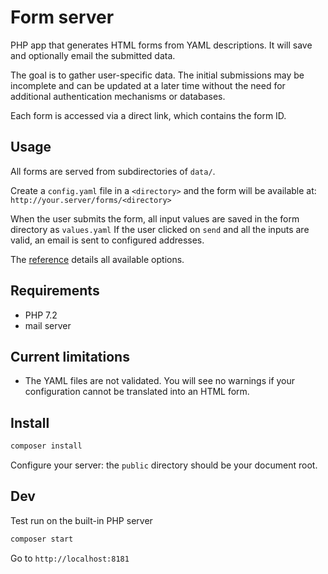 # Form server

PHP app that generates HTML forms from YAML descriptions. It will save and optionally email the submitted data.

The goal is to gather user-specific data. The initial submissions may be incomplete and can be updated at a later time without the need for additional authentication mechanisms or databases.

Each form is accessed via a direct link, which contains the form ID. 

## Usage

All forms are served from subdirectories of `data/`.

Create a `config.yaml` file in a `<directory>` and the form will be available at: `http://your.server/forms/<directory>`

When the user submits the form, all input values are saved in the form directory as `values.yaml` If the user clicked on `send` and all the inputs are valid, an email is sent to configured addresses.

The [reference](doc/index.md) details all available options.

## Requirements

* PHP 7.2
* mail server

## Current limitations

 * The YAML files are not validated. You will see no warnings if your configuration cannot be translated into an HTML form.

## Install

```bash
composer install
```

Configure your server: the `public` directory should be your document root.

## Dev

Test run on the built-in PHP server

```bash
composer start
```

Go to `http://localhost:8181`
